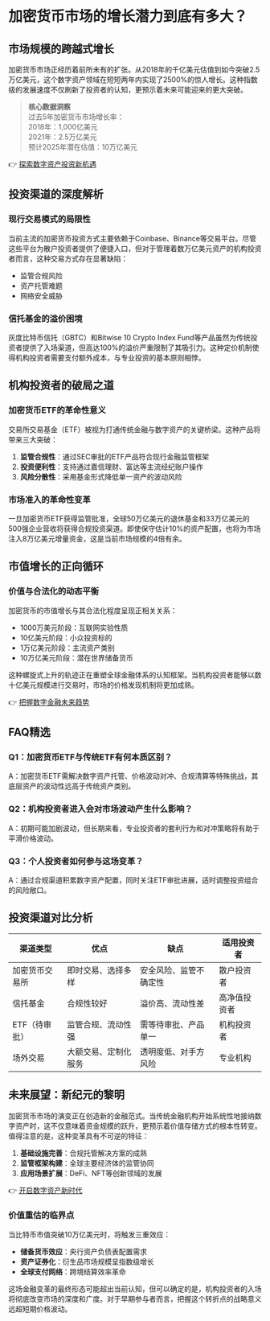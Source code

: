 # 加密货币市场的增长潜力到底有多大？

## 市场规模的跨越式增长

加密货币市场正经历着前所未有的扩张。从2018年的千亿美元估值到如今突破2.5万亿美元，这个数字资产领域在短短两年内实现了2500%的惊人增长。这种指数级的发展速度不仅刷新了投资者的认知，更预示着未来可能迎来的更大突破。

> **核心数据洞察**  
> 过去5年加密货币市场增长率：  
> 2018年：1,000亿美元  
> 2021年：2.5万亿美元  
> 预计2025年潜在估值：10万亿美元

👉 [探索数字资产投资新机遇](https://bit.ly/okx_welcome)

## 投资渠道的深度解析

### 现行交易模式的局限性
当前主流的加密货币投资方式主要依赖于Coinbase、Binance等交易平台。尽管这些平台为散户投资者提供了便捷入口，但对于管理着数万亿美元资产的机构投资者而言，这种交易方式存在显著缺陷：
- 监管合规风险
- 资产托管难题
- 网络安全威胁

### 信托基金的溢价困境
灰度比特币信托（GBTC）和Bitwise 10 Crypto Index Fund等产品虽然为传统投资者提供了入场渠道，但高达100%的溢价严重限制了其吸引力。这种定价机制使得机构投资者需要支付额外成本，与专业投资的基本原则相悖。

## 机构投资者的破局之道

### 加密货币ETF的革命性意义
交易所交易基金（ETF）被视为打通传统金融与数字资产的关键桥梁。这种产品将带来三大突破：
1. **监管合规性**：通过SEC审批的ETF产品符合现行金融监管框架
2. **投资便利性**：支持通过嘉信理财、富达等主流经纪账户操作
3. **风险分散性**：采用基金形式降低单一资产的波动风险

### 市场准入的革命性变革
一旦加密货币ETF获得监管批准，全球50万亿美元的退休基金和33万亿美元的500强企业营收将获得合规投资渠道。即使保守估计10%的资产配置，也将为市场注入8万亿美元增量资金，这是当前市场规模的4倍有余。

## 市值增长的正向循环

### 价值与合法化的动态平衡
加密货币的市值增长与其合法化程度呈现正相关关系：
- 1000万美元阶段：互联网实验性质
- 10亿美元阶段：小众投资标的
- 1万亿美元阶段：主流资产类别
- 10万亿美元阶段：潜在世界储备货币

这种螺旋式上升的轨迹正在重塑全球金融体系的认知框架。当机构投资者能够以数十亿美元规模进行交易时，市场的价格发现机制将更加成熟。

👉 [把握数字金融未来趋势](https://bit.ly/okx_welcome)

## FAQ精选

### Q1：加密货币ETF与传统ETF有何本质区别？
A：加密货币ETF需解决数字资产托管、价格波动对冲、合规清算等特殊挑战，其底层资产的波动性远高于传统资产类别。

### Q2：机构投资者进入会对市场波动产生什么影响？
A：初期可能加剧波动，但长期来看，专业投资者的套利行为和对冲策略将有助于平滑价格波动。

### Q3：个人投资者如何参与这场变革？
A：通过合规渠道积累数字资产配置，同时关注ETF审批进展，适时调整投资组合的风险敞口。

## 投资渠道对比分析

| 渠道类型       | 优点                     | 缺点                     | 适用投资者          |
|----------------|--------------------------|--------------------------|---------------------|
| 加密货币交易所 | 即时交易、选择多样       | 安全风险、监管不确定性   | 散户投资者          |
| 信托基金       | 合规性较好               | 溢价高、流动性差         | 高净值投资者        |
| ETF（待审批）  | 监管合规、流动性强       | 需等待审批、产品单一     | 机构投资者          |
| 场外交易       | 大额交易、定制化服务     | 透明度低、对手方风险     | 专业机构            |

## 未来展望：新纪元的黎明

加密货币市场的演变正在创造新的金融范式。当传统金融机构开始系统性地接纳数字资产时，这不仅意味着资金规模的跃升，更预示着价值存储方式的根本性转变。值得注意的是，这种变革具有不可逆的特征：

1. **基础设施完善**：合规托管解决方案的成熟
2. **监管框架构建**：全球主要经济体的监管协同
3. **应用场景扩展**：DeFi、NFT等创新领域的发展

👉 [开启数字资产新时代](https://bit.ly/okx_welcome)

### 价值重估的临界点
当比特币市值突破10万亿美元时，将触发三重效应：
- **储备货币效应**：央行资产负债表配置需求
- **资产证券化**：衍生品市场规模呈指数级增长
- **全球支付网络**：跨境结算效率革命

这场金融变革的最终形态可能超出当前认知，但可以确定的是，机构投资者的入场将彻底改变市场的深度和广度。对于早期参与者而言，把握这个转折点的战略意义远超短期价格波动。